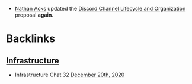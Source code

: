 - [Nathan Acks](<Nathan Acks.md>) updated the [Discord Channel Lifecycle and Organization](<Discord Channel Lifecycle and Organization.md>) proposal __again__.

# Backlinks
## [Infrastructure](<Infrastructure.md>)
- Infrastructure Chat 32 [December 20th, 2020](<December 20th, 2020.md>)

